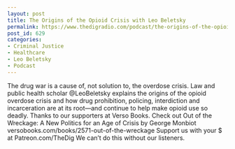 ```yaml
---
layout: post
title: The Origins of the Opioid Crisis with Leo Beletsky
permalink: https://www.thedigradio.com/podcast/the-origins-of-the-opioid-crisis-with-leo-beletsky/index.html
post_id: 629
categories: 
- Criminal Justice
- Healthcare
- Leo Beletsky
- Podcast
---
```


The drug war is a cause of, not solution to, the overdose crisis. Law and public health scholar @LeoBeletsky explains the origins of the opioid overdose crisis and how drug prohibition, policing, interdiction and incarceration are at its root—and continue to help make opioid use so deadly. Thanks to our supporters at Verso Books. Check out Out of the Wreckage: A New Politics for an Age of Crisis by George Monbiot versobooks.com/books/2571-out-of-the-wreckage Support us with your $ at Patreon.com/TheDig We can’t do this without our listeners.